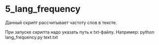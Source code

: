 # 5_lang_frequency

Данный скрипт рассчитывает частоту слов в тексте.

При запуске скрипта надо указать путь к txt-файлу.
Например:
python lang_frequency.py text.txt